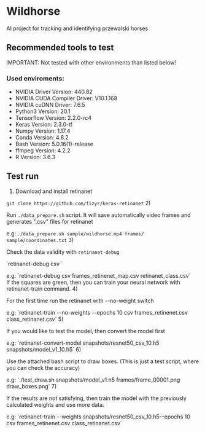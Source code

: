 # Wildhorse
AI project for tracking and identifying przewalski horses

## Recommended tools to test
IMPORTANT: Not tested with other environments than listed below!
### Used enviroments:
* NVIDIA Driver Version:              440.82
* NVIDIA CUDA Compiler Driver:        V10.1.168
* NVIDIA cuDNN Driver:                7.6.5
* Python3 Version:                    20.1
* Tensorflow Version:                 2.2.0-rc4
* Keras Version:                      2.3.0-tf
* Numpy Version:                      1.17.4
* Conda Version:                      4.8.2
* Bash Version:                       5.0.16(1)-release
* ffmpeg Version:                     4.2.2
* R Version:                          3.6.3

## Test run
1) <p>Download and install retinanet</p>
`git clone https://github.com/fizyr/keras-retinanet`
2) <p>Run `./data_prepare.sh` script. It will save automatically video frames and generates ".csv" files for retinanet</p>
e.g: `./data_prepare.sh sample/wildhorse.mp4 frames/ sample/coordinates.txt`
3) <p>Check the data validity with `retinanet-debug`</p>
<p>`retinanet-debug csv <strong><data_stucture></strong> <strong><object_identifier></strong>`</p>
e.g: `retinanet-debug csv frames_retinenet_map.csv retinanet_class.csv` </br>
If the squares are green, then you can train your neural network with retinanet-train command.
4) <p>For the first time run the retinanet with --no-weight switch</p>
e.g: `retinanet-train --no-weights --epochs 10 csv frames_retinenet.csv class_retinanet.csv`
5) <p>If you would like to test the model, then convert the model first</p>
e.g: `retinanet-convert-model snapshots/resnet50_csv_10.h5 snapshots/model_v1_10.h5`
6) <p>Use the attached bash script to draw boxes. (This is just a test script, where you can check the accuracy)</p>
e.g: `./test_draw.sh snapshots/model_v1.h5 frames/frame_00001.png draw_boxes.png`
7) <p>If the results are not satisfying, then train the model with the previously calculated weights and use more data.</p>
e.g: `retinanet-train --weights snapshots/resnet50_csv_10.h5--epochs 10 csv frames_retinenet.csv class_retinanet.csv`
